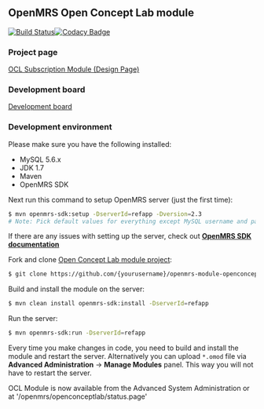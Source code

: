 ## OpenMRS Open Concept Lab module

[![Build Status](https://travis-ci.org/PawelGutkowski/openmrs-module-openconceptlab.svg?branch=master)](https://travis-ci.org/PawelGutkowski/openmrs-module-openconceptlab)[![Codacy Badge](https://api.codacy.com/project/badge/grade/6b1a6531f75f42ce909b371918ec84ee)](https://www.codacy.com/app/pawel-gutkowski-1993/openmrs-module-openconceptlab)

### Project page

[OCL Subscription Module (Design Page)](https://wiki.openmrs.org/pages/viewpage.action?pageId=70877277)

### Development board

[Development board](https://issues.openmrs.org/secure/RapidBoard.jspa?rapidView=93)

### Development environment

Please make sure you have the following installed:
- MySQL 5.6.x
- JDK 1.7
- Maven
- OpenMRS SDK

Next run this command to setup OpenMRS server (just the first time):
````sh
$ mvn openmrs-sdk:setup -DserverId=refapp -Dversion=2.3
# Note: Pick default values for everything except MySQL username and password
````
If there are any issues with setting up the server, check out <b>[OpenMRS SDK documentation](https://wiki.openmrs.org/display/docs/OpenMRS+SDK)</b>

Fork and clone [Open Concept Lab module project](https://github.com/openmrs/openmrs-module-openconceptlab/):
````sh
$ git clone https://github.com/{yourusername}/openmrs-module-openconceptlab.git
````
Build and install the module on the server:
````sh
$ mvn clean install openmrs-sdk:install -DserverId=refapp
````
Run the server:
````sh
$ mvn openmrs-sdk:run -DserverId=refapp
````

Every time you make changes in code, you need to build and install the module and restart the server.
Alternatively you can upload `*.omod` file via <b>Advanced Administration</b> -> <b>Manage Modules</b> panel. This way you will not have to restart the server.

OCL Module is now available from the Advanced System Administration or at '/openmrs/openconceptlab/status.page'
